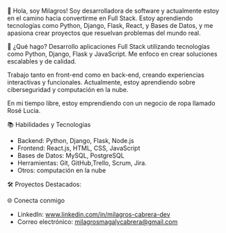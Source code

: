 👋 Hola, soy Milagros!
Soy desarrolladora de software y actualmente estoy en el camino hacia convertirme en Full Stack. Estoy aprendiendo tecnologías como Python, Django, Flask, React, y Bases de Datos, y me apasiona crear proyectos que resuelvan problemas del mundo real.

🚀 ¿Qué hago?
Desarrollo aplicaciones Full Stack utilizando tecnologías como Python, Django, Flask y JavaScript.
Me enfoco en crear soluciones escalables y de calidad.

Trabajo tanto en front-end como en back-end, creando experiencias interactivas y funcionales.
Actualmente, estoy aprendiendo sobre ciberseguridad y computación en la nube.

En mi tiempo libre, estoy emprendiendo con un negocio de ropa llamado Rosé Lucia.

📚 Habilidades y Tecnologías

- Backend: Python, Django, Flask, Node.js
- Frontend: React.js, HTML, CSS, JavaScript
- Bases de Datos: MySQL, PostgreSQL
- Herramientas: Git, GitHub,Trello, Scrum, Jira.
- Otros: computación en la nube

🛠️ Proyectos Destacados: 


🌐 Conecta conmigo
- LinkedIn: www.linkedin.com/in/milagros-cabrera-dev 
- Correo electrónico: milagrosmagalycabrera@gmail.com 
